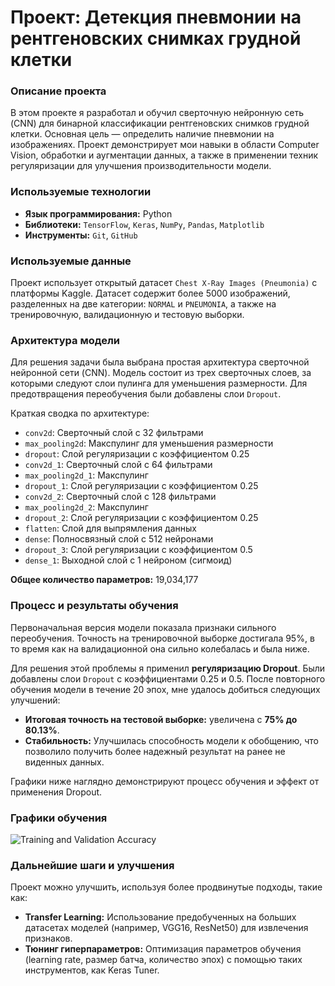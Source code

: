 # Проект: Детекция пневмонии на рентгеновских снимках грудной клетки

### Описание проекта
В этом проекте я разработал и обучил сверточную нейронную сеть (CNN) для бинарной классификации рентгеновских снимков грудной клетки. Основная цель — определить наличие пневмонии на изображениях. Проект демонстрирует мои навыки в области Computer Vision, обработки и аугментации данных, а также в применении техник регуляризации для улучшения производительности модели.

### Используемые технологии
* **Язык программирования:** Python
* **Библиотеки:** `TensorFlow`, `Keras`, `NumPy`, `Pandas`, `Matplotlib`
* **Инструменты:** `Git`, `GitHub`

### Используемые данные
Проект использует открытый датасет `Chest X-Ray Images (Pneumonia)` с платформы Kaggle. Датасет содержит более 5000 изображений, разделенных на две категории: `NORMAL` и `PNEUMONIA`, а также на тренировочную, валидационную и тестовую выборки.

### Архитектура модели
Для решения задачи была выбрана простая архитектура сверточной нейронной сети (CNN). Модель состоит из трех сверточных слоев, за которыми следуют слои пулинга для уменьшения размерности. Для предотвращения переобучения были добавлены слои `Dropout`.

Краткая сводка по архитектуре:
* `conv2d`: Сверточный слой с 32 фильтрами
* `max_pooling2d`: Макспулинг для уменьшения размерности
* `dropout`: Слой регуляризации с коэффициентом 0.25
* `conv2d_1`: Сверточный слой с 64 фильтрами
* `max_pooling2d_1`: Макспулинг
* `dropout_1`: Слой регуляризации с коэффициентом 0.25
* `conv2d_2`: Сверточный слой с 128 фильтрами
* `max_pooling2d_2`: Макспулинг
* `dropout_2`: Слой регуляризации с коэффициентом 0.25
* `flatten`: Слой для выпрямления данных
* `dense`: Полносвязный слой с 512 нейронами
* `dropout_3`: Слой регуляризации с коэффициентом 0.5
* `dense_1`: Выходной слой с 1 нейроном (сигмоид)

**Общее количество параметров:** 19,034,177

### Процесс и результаты обучения
Первоначальная версия модели показала признаки сильного переобучения. Точность на тренировочной выборке достигала 95%, в то время как на валидационной она сильно колебалась и была ниже.

Для решения этой проблемы я применил **регуляризацию Dropout**. Были добавлены слои `Dropout` с коэффициентами 0.25 и 0.5. После повторного обучения модели в течение 20 эпох, мне удалось добиться следующих улучшений:
* **Итоговая точность на тестовой выборке:** увеличена с **75% до 80.13%**.
* **Стабильность:** Улучшилась способность модели к обобщению, что позволило получить более надежный результат на ранее не виденных данных.

Графики ниже наглядно демонстрируют процесс обучения и эффект от применения Dropout.

### Графики обучения
![Training and Validation Accuracy](Figure_1_v2.png)

### Дальнейшие шаги и улучшения
Проект можно улучшить, используя более продвинутые подходы, такие как:
* **Transfer Learning:** Использование предобученных на больших датасетах моделей (например, VGG16, ResNet50) для извлечения признаков.
* **Тюнинг гиперпараметров:** Оптимизация параметров обучения (learning rate, размер батча, количество эпох) с помощью таких инструментов, как Keras Tuner.
